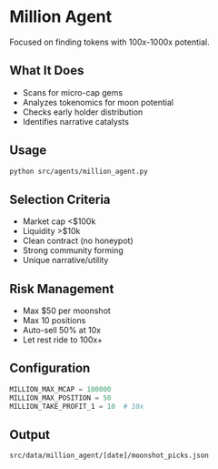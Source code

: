# Million Agent

Focused on finding tokens with 100x-1000x potential.

## What It Does
- Scans for micro-cap gems
- Analyzes tokenomics for moon potential
- Checks early holder distribution
- Identifies narrative catalysts

## Usage
```bash
python src/agents/million_agent.py
```

## Selection Criteria
- Market cap <$100k
- Liquidity >$10k
- Clean contract (no honeypot)
- Strong community forming
- Unique narrative/utility

## Risk Management
- Max $50 per moonshot
- Max 10 positions
- Auto-sell 50% at 10x
- Let rest ride to 100x+

## Configuration
```python
MILLION_MAX_MCAP = 100000
MILLION_MAX_POSITION = 50
MILLION_TAKE_PROFIT_1 = 10  # 10x
```

## Output
`src/data/million_agent/[date]/moonshot_picks.json`
